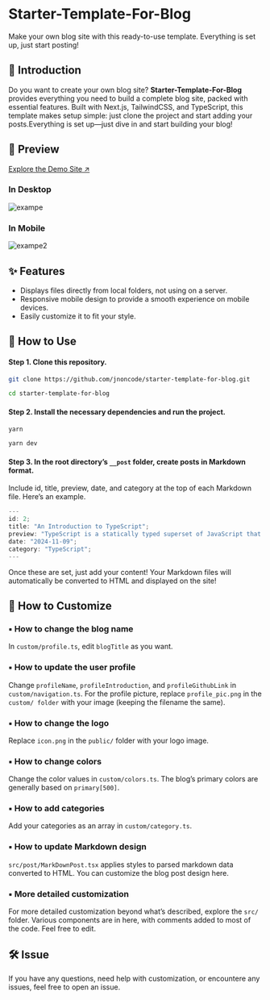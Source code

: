 # Starter-Template-For-Blog

Make your own blog site with this ready-to-use template. Everything is set up, just start posting!

## 🎤 Introduction

Do you want to create your own blog site? **Starter-Template-For-Blog** provides everything you need to build a complete blog site, packed with essential features. Built with Next.js, TailwindCSS, and TypeScript, this template makes setup simple: just clone the project and start adding your posts.Everything is set up—just dive in and start building your blog!

## 👀 Preview

[Explore the Demo Site ↗️](https://starter-template-for-blog.vercel.app/?category=All&page=1)

### In Desktop

![exampe](https://img1.daumcdn.net/thumb/R1280x0/?scode=mtistory2&fname=https%3A%2F%2Fblog.kakaocdn.net%2Fdn%2Fp3ykG%2FbtsKCRSs6Pw%2FiKI5lYsLOSrlt0l9FQNphk%2Fimg.png)

### In Mobile

![exampe2](https://img1.daumcdn.net/thumb/R1280x0/?scode=mtistory2&fname=https%3A%2F%2Fblog.kakaocdn.net%2Fdn%2Fbv1Vld%2FbtsKCdajshx%2FRlIlG04HAwQnwMOcw65p31%2Fimg.png)

## ✨ Features

- Displays files directly from local folders, not using on a server.
- Responsive mobile design to provide a smooth experience on mobile devices.
- Easily customize it to fit your style.

## 📖 How to Use

#### **Step 1.** Clone this repository.

```bash
git clone https://github.com/jnoncode/starter-template-for-blog.git
```

```bash
cd starter-template-for-blog
```

#### **Step 2.** Install the necessary dependencies and run the project.

```bash
yarn
```

```bash
yarn dev
```

#### **Step 3.** In the root directory’s `__post` folder, create posts in Markdown format.

Include id, title, preview, date, and category at the top of each Markdown file. Here’s an example.

```js
---
id: 2;
title: "An Introduction to TypeScript";
preview: "TypeScript is a statically typed superset of JavaScript that adds type safety and advanced features, making it easier to write safer and more maintainable code.";
date: "2024-11-09";
category: "TypeScript";
---
```

Once these are set, just add your content! Your Markdown files will automatically be converted to HTML and displayed on the site!

## 🎨 How to Customize

### ▪ How to change the blog name

In `custom/profile.ts`, edit `blogTitle` as you want.

### ▪ How to update the user profile

Change `profileName`, `profileIntroduction`, and `profileGithubLink` in `custom/navigation.ts`. For the profile picture, replace `profile_pic.png` in the `custom/ folder` with your image (keeping the filename the same).

### ▪ How to change the logo

Replace `icon.png` in the `public/` folder with your logo image.

### ▪ How to change colors

Change the color values in `custom/colors.ts`. The blog’s primary colors are generally based on `primary[500]`.

### ▪ How to add categories

Add your categories as an array in `custom/category.ts`.

### ▪ How to update Markdown design

`src/post/MarkDownPost.tsx` applies styles to parsed markdown data converted to HTML. You can customize the blog post design here.

### ▪ More detailed customization

For more detailed customization beyond what’s described, explore the `src/` folder. Various components are in here, with comments added to most of the code. Feel free to edit.

## 🛠️ Issue

If you have any questions, need help with customization, or encountere any issues, feel free to open an issue.
